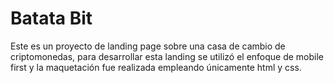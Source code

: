 # Batata Bit

Este es un proyecto de landing page sobre una casa de cambio de criptomonedas, para desarrollar esta landing se utilizó el enfoque de mobile first y la maquetación fue realizada empleando únicamente html y css.

